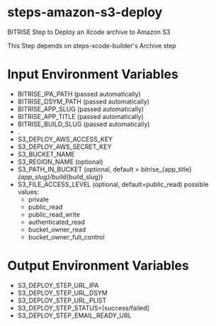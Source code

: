 steps-amazon-s3-deploy
======================

BITRISE Step to Deploy an Xcode archive to Amazon S3

This Step depends on steps-xcode-builder's Archive step

# Input Environment Variables
- BITRISE_IPA_PATH			(passed automatically)
- BITRISE_DSYM_PATH		(passed automatically)
- BITRISE_APP_SLUG			(passed automatically)
- BITRISE_APP_TITLE		(passed automatically)
- BITRISE_BUILD_SLUG		(passed automatically)
- .
- S3_DEPLOY_AWS_ACCESS_KEY
- S3_DEPLOY_AWS_SECRET_KEY
- S3_BUCKET_NAME
- S3_REGION_NAME			(optional)
- S3_PATH_IN_BUCKET			(optional, default = bitrise_{app_title}_{app_slug}/build_{build_slug})
- S3_FILE_ACCESS_LEVEL		(optional, default=public_read) possible values: 
  * private
  * public_read
  * public_read_write
  * authenticated_read
  * bucket_owner_read
  * bucket_owner_full_control

# Output Environment Variables
- S3_DEPLOY_STEP_URL_IPA
- S3_DEPLOY_STEP_URL_DSYM
- S3_DEPLOY_STEP_URL_PLIST
- S3_DEPLOY_STEP_STATUS=[success/failed]
- S3_DEPLOY_STEP_EMAIL_READY_URL
